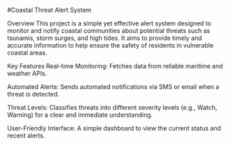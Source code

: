 
#Coastal Threat Alert System

Overview
This project is a simple yet effective alert system designed to monitor and notify coastal communities about potential threats such as tsunamis, storm surges, and high tides. It aims to provide timely and accurate information to help ensure the safety of residents in vulnerable coastal areas.

Key Features
Real-time Monitoring: Fetches data from reliable maritime and weather APIs.

Automated Alerts: Sends automated notifications via SMS or email when a threat is detected.

Threat Levels: Classifies threats into different severity levels (e.g., Watch, Warning) for a clear and immediate understanding.

User-Friendly Interface: A simple dashboard to view the current status and recent alerts.
